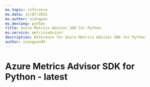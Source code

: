 ```yaml
---
ms.topic: reference
ms.data: 11/07/2022
ms.author: xiangyan
ms.devlang: python
title: Azure Metrics Advisor SDK for Python
ms.service: metricsadvisor
description: Reference for Azure Metrics Advisor SDK for Python
author: xiangyan99
---
```

# Azure Metrics Advisor SDK for Python - latest
